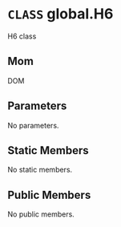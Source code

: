 # `CLASS` global.H6
H6 class

## Mom
DOM

## Parameters
No parameters.

## Static Members
No static members.

## Public Members
No public members.
